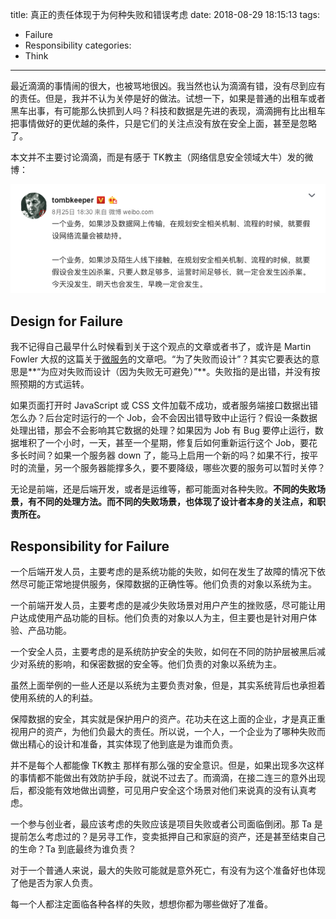 title: 真正的责任体现于为何种失败和错误考虑
date: 2018-08-29 18:15:13
tags:
  - Failure
  - Responsibility
categories:
  - Think
---

最近滴滴的事情闹的很大，也被骂地很凶。我当然也认为滴滴有错，没有尽到应有的责任。但是，我并不认为关停是好的做法。试想一下，如果是普通的出租车或者黑车出事，有可能那么快抓到人吗？科技和数据是先进的表现，滴滴拥有比出租车把事情做好的更优越的条件，只是它们的关注点没有放在安全上面，甚至是忽略了。  

本文并不主要讨论滴滴，而是有感于 TK教主（网络信息安全领域大牛）发的微博：  

![tombkeeper weibo](https://raw.githubusercontent.com/kenspirit/blog-cdn-data/master/tombkeeper_weibo_safety_system.png)


## Design for Failure

[微服务]: https://martinfowler.com/articles/microservices.html#DesignForFailure

我不记得自己最早什么时候看到关于这个观点的文章或者书了，或许是 Martin Fowler 大叔的这篇关于[微服务][]的文章吧。“为了失败而设计”？其实它要表达的意思是**“为应对失败而设计（因为失败无可避免）”**。失败指的是出错，并没有按照预期的方式运转。  

如果页面打开时 JavaScript 或 CSS 文件加载不成功，或者服务端接口数据出错怎么办？后台定时运行的一个 Job，会不会因出错导致中止运行？假设一条数据处理出错，那会不会影响其它数据的处理？如果因为 Job 有 Bug 要停止运行，数据堆积了一个小时，一天，甚至一个星期，修复后如何重新运行这个 Job，要花多长时间？如果一个服务器 down 了，能马上启用一个新的吗？如果不行，按平时的流量，另一个服务器能撑多久，要不要降级，哪些次要的服务可以暂时关停？  

无论是前端，还是后端开发，或者是运维等，都可能面对各种失败。**不同的失败场景，有不同的处理方法。而不同的失败场景，也体现了设计者本身的关注点，和职责所在。**  


## Responsibility for Failure

一个后端开发人员，主要考虑的是系统功能的失败，如何在发生了故障的情况下依然尽可能正常地提供服务，保障数据的正确性等。他们负责的对象以系统为主。  

一个前端开发人员，主要考虑的是减少失败场景对用户产生的挫败感，尽可能让用户达成使用产品功能的目标。他们负责的对象以人为主，但主要也是针对用户体验、产品功能。  

一个安全人员，主要考虑的是系统防护安全的失败，如何在不同的防护层被黑后减少对系统的影响，和保密数据的安全等。他们负责的对象以系统为主。  

虽然上面举例的一些人还是以系统为主要负责对象，但是，其实系统背后也承担着使用系统的人的利益。  

保障数据的安全，其实就是保护用户的资产。花功夫在这上面的企业，才是真正重视用户的资产，为他们负最大的责任。所以说，一个人，一个企业为了哪种失败而做出精心的设计和准备，其实体现了他到底是为谁而负责。  

并不是每个人都能像 TK教主 那样有那么强的安全意识。但是，如果出现多次这样的事情都不能做出有效防护手段，就说不过去了。而滴滴，在接二连三的意外出现后，都没能有效地做出调整，可见用户安全这个场景对他们来说真的没有认真考虑。  

一个参与创业者，最应该考虑的失败应该是项目失败或者公司面临倒闭。那 Ta 是提前怎么考虑过的？是另寻工作，变卖抵押自己和家庭的资产，还是甚至结束自己的生命？Ta 到底最终为谁负责？  

对于一个普通人来说，最大的失败可能就是意外死亡，有没有为这个准备好也体现了他是否为家人负责。  

每一个人都注定面临各种各样的失败，想想你都为哪些做好了准备。  
